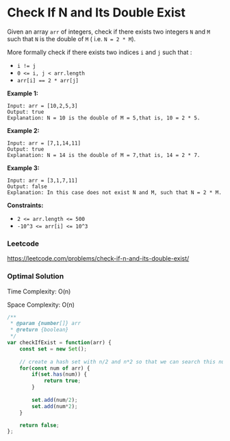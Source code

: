 # Check If N and Its Double Exist

Given an array `arr` of integers, check if there exists two integers `N` and `M` such that `N` is the double of `M` ( i.e. `N = 2 * M`).

More formally check if there exists two indices `i` and `j` such that :

- `i != j`
- `0 <= i, j < arr.length`
- `arr[i] == 2 * arr[j]`

 

**Example 1:**

```
Input: arr = [10,2,5,3]
Output: true
Explanation: N = 10 is the double of M = 5,that is, 10 = 2 * 5.
```

**Example 2:**

```
Input: arr = [7,1,14,11]
Output: true
Explanation: N = 14 is the double of M = 7,that is, 14 = 2 * 7.
```

**Example 3:**

```
Input: arr = [3,1,7,11]
Output: false
Explanation: In this case does not exist N and M, such that N = 2 * M.
```

 

**Constraints:**

- `2 <= arr.length <= 500`
- `-10^3 <= arr[i] <= 10^3`



### Leetcode

https://leetcode.com/problems/check-if-n-and-its-double-exist/



### Optimal Solution

Time Complexity: O(n)

Space Complexity: O(n)

```js
/**
 * @param {number[]} arr
 * @return {boolean}
 */
var checkIfExist = function(arr) {
    const set = new Set();
    
    // create a hash set with n/2 and n*2 so that we can search this number
    for(const num of arr) {
        if(set.has(num)) {
            return true;
        }
        
        set.add(num/2);
        set.add(num*2);
    }

    return false;
};
```

